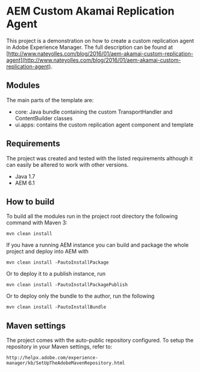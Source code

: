 # AEM Custom Akamai Replication Agent

This project is a demonstration on how to create a custom replication agent in Adobe Experience Manager. The full description can be found at [http://www.nateyolles.com/blog/2016/01/aem-akamai-custom-replication-agent](http://www.nateyolles.com/blog/2016/01/aem-akamai-custom-replication-agent).

## Modules

The main parts of the template are:

* core: Java bundle containing the custom TransportHandler and ContentBuilder classes
* ui.apps: contains the custom replication agent component and template

## Requirements

The project was created and tested with the listed requirements although it can easily be altered to work with other versions.

* Java 1.7
* AEM 6.1

## How to build

To build all the modules run in the project root directory the following command with Maven 3:

    mvn clean install

If you have a running AEM instance you can build and package the whole project and deploy into AEM with  

    mvn clean install -PautoInstallPackage
    
Or to deploy it to a publish instance, run

    mvn clean install -PautoInstallPackagePublish
    
Or to deploy only the bundle to the author, run the following

    mvn clean install -PautoInstallBundle

## Maven settings

The project comes with the auto-public repository configured. To setup the repository in your Maven settings, refer to:

    http://helpx.adobe.com/experience-manager/kb/SetUpTheAdobeMavenRepository.html
